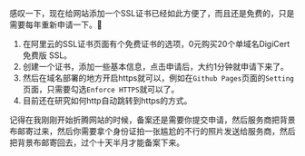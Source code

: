 感叹一下，现在给网站添加一个SSL证书已经如此方便了，而且还是免费的，只是需要每年重新申请一下。:100:

1. 在阿里云的SSL证书页面有个免费证书的选项，0元购买20个单域名DigiCert 免费版 SSL。
2. 创建一个证书，添加一些基本信息，点击申请后，大约1分钟就申请下来了。
3. 然后在域名部署的地方开启https就可以，例如在`Github Pages`页面的`Setting`页面，只需要勾选`Enforce HTTPS`就可以了。
4. 目前还在研究如何http自动跳转到https的方式。

记得在我刚刚开始折腾网站的时候，备案还是需要你提交申请，然后服务商把背景布邮寄过来，然后你需要拿个身份证拍一张尴尬的不行的照片发送给服务商，然后把背景布邮寄回去，过个十天半月才能备案下来。

[comment]: # (##{"fontSize":20}##)